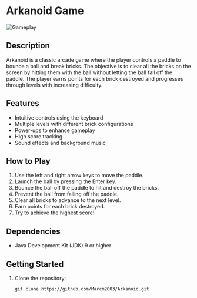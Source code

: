 # Arkanoid Game

![Gameplay]([gameplay.png](https://drive.google.com/file/d/1sLjiHBfHW3JIhT6utD18bQEG0QcEUdn1/view?usp=sharing))

## Description
Arkanoid is a classic arcade game where the player controls a paddle to bounce a ball and break bricks. The objective is to clear all the bricks on the screen by hitting them with the ball without letting the ball fall off the paddle. The player earns points for each brick destroyed and progresses through levels with increasing difficulty.

## Features
- Intuitive controls using the keyboard
- Multiple levels with different brick configurations
- Power-ups to enhance gameplay
- High score tracking
- Sound effects and background music

## How to Play
1. Use the left and right arrow keys to move the paddle.
2. Launch the ball by pressing the Enter key.
3. Bounce the ball off the paddle to hit and destroy the bricks.
4. Prevent the ball from falling off the paddle.
5. Clear all bricks to advance to the next level.
6. Earn points for each brick destroyed.
7. Try to achieve the highest score!

## Dependencies
- Java Development Kit (JDK) 9 or higher

## Getting Started
1. Clone the repository:
   ```shell
   git clone https://github.com/Marcm2003/Arkanoid.git

